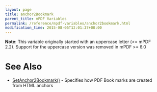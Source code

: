 ```yaml
---
layout: page
title: anchor2Bookmark
parent_title: mPDF Variables
permalink: /reference/mpdf-variables/anchor2bookmark.html
modification_time: 2015-08-05T12:01:37+00:00
---
```


<div class="alert alert-info" role="alert"><strong>Note:</strong> This variable originally started with an uppercase letter (&lt;= mPDF 2.2). Support for the uppercase version was removed in mPDF &gt;= 6.0</div>

# See Also

<ul>
<li class="manual_boxlist"><a href="{{ "/reference/mpdf-functions/setanchor2bookmark.html" | prepend: site.baseurl }}">SetAnchor2Bookmark()</a> - Specifies how PDF Book marks are created from HTML anchors</li>
</ul>
